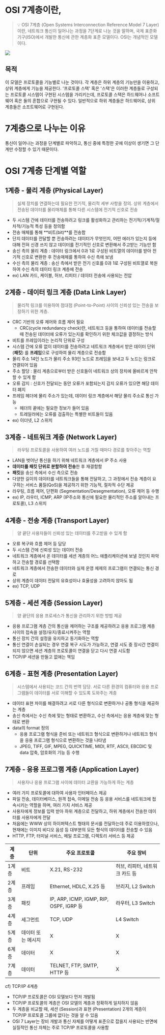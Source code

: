 # OSI 7계층이란,

> 💡 OSI 7계층 (Open Systems Interconnection Reference Model 7 Layer) 이란, 네트워크 통신이 일어나는 과정을 7단계로 나눈 것을 말하며, 국제 표준화 기구(ISO)에서 개발한 통신에 관한 계층화 표준 모델이다. OSI는 개념적인 모델이다.

<img src="https://user-images.githubusercontent.com/45252618/197214913-258c4993-2e9f-4665-acfb-e1471e5340e1.jpeg">

## 목적

이 모델은 프로토콜을 기능별로 나눈 것이다. 각 계층은 하위 계층의 기능만을 이용하고, 상위 계층에게 기능을 제공한다. '프로토콜 스택' 혹은 '스택'은 이러한 계층들로 구성되는 프로토콜 시스템이 구현된 시스템을 가리키는데, 프로토콜 스택은 하드웨어나 소프트웨어 혹은 둘의 혼합으로 구현될 수 있다. 일반적으로 하위 계층들은 하드웨어로, 상위 계층들은 소프트웨어로 구현된다.

# 7계층으로 나누는 이유

통신이 일어나는 과정을 단계별로 파악하고, 통신 중에 특정한 곳에 이상이 생기면 그 단계만 수정할 수 있기 때문이다.

# OSI 7계층 단계별 역할

## 1계층 - 물리 계층 (Physical Layer)

> 실제 장치를 연결하는데 필요한 전기적, 물리적 세부 사항을 정의. 상위 계층에서 전송된 데이터를 물리매체를 통해 다른 시스템에 전기적 신호로 전송
>
- 두 시스템 간에 데이터를 전송하려고 링크를 활성화하고 관리하는 전기적/기계적/절차적/기능적 특성 등을 정의함
- 전송 매체를 통해 **비트(bit)**를 전송함
- 단지 데이터를 전달할 뿐 전송하려는 데이터가 무엇인지, 어떤 에러가 있는지 등에 대해 전혀 신경 쓰지 않고 데이터를 전기적인 신호로 변환해서 주고받는 기능만 함
- 송신 측의 물리 계층 : 데이터 링크에서 0과 1로 구성된 비트열의 데이터를 받아 전기적 신호로 변환한 후 전송매체를 통하여 수신 측에 보냄
- 수신 측의 물리 계층 : 송신 측에서 받은 전기 신호를 0과 1로 구성된 비트열로 복원하여 수신 측의 데이터 링크 계층에 전송
- ex) LAN 카드, 케이블, 허브, 리피터 / 데이터 전송에 사용되는 전압

## 2계층 - 데이터 링크 계층 (Data Link Layer)

> 물리적 링크를 이용하여 점대점 (Point-to-Point) 사이의 신뢰성 있는 전송을 보장하기 위한 계층.
>
- CRC 기반의 오류 제어와 흐름 제어 필요
    - CRC(cycle redundancy check)란, 네트워크 등을 통하여 데이터를 전송할 때 전송된 데이터에 오류가 있는지를 확인하기 위한 체크값을 결정하는 방식
- 비트를 프레임이라는 논리적 단위로 구성
- 시스템 간에 오류 없이 데이터를 전송하려고 네트워크 계층에서 받은 데이터 단위 (**패킷**) 를 **프레임**으로 구성하여 물리 계층으로 전송함
- 물리 주소 14인 노드가 물리 주소 93인 노드로 프레임을 보내고 두 노드는 링크로 연결되어 있음
- 주소 할당 : 물리 계층으로부터 받은 신호들이 네트워크 상의 장치에 올바르게 안착할 수 있게 함
- 오류 감지 : 신호가 전달되는 동안 오류가 포함되는지 감지 오류가 있으면 해당 데이터 폐지
- 프레임 헤더에 물리 주소가 있는데, 데이터 링크 계층에서 해당 물리 주소로 통신 가능
    - 헤더의 끝에는 필요한 정보가 들어 있음
    - 트레일러에는 오류를 검출하는 특별한 비트들이 있음
- ex) 이더넷, L2 스위치

## 3계층 - 네트워크 계층 (Network Layer)

> 라우팅 프로토콜을 사용하여 여러 노드를 거칠 때마다 경로를 찾아주는 역할
>
- LAN을 벗어난 통신을 하기 위해 네트워크 계층에서 IP 주소 사용
- **데이터를 패킷 단위로 분할하여 전송**한 후 재결합함
- **패킷**을 송신 측에서 수신 측으로 전송
- 다양한 길이의 데이터를 네트워크들을 통해 전달하고, 그 과정에서 전송 계층이 요구하는 서비스 품질(QoS)을 제공하기 위한 기능적, 절차적 수단 제공
- 라우팅, 흐름 제어, 단편화 (Segmentation/Desegmentation), 오류 제어 등 수행
- ex) IP, 라우터, ICMP, ARP (IP주소와 통신에 필요한 물리적인 주소를 알아내는 프로토콜), L3 스위치

## 4계층 - 전송 계층 (Transport Layer)

> 양 끝단 사용자들이 신뢰성 있는 데이터를 주고받을 수 있게 함
>
- 오류 복구와 흐름 제어 등 담당
- 두 시스템 간에 신뢰성 있는 데이터 전송
- 네트워크 계층에서 온 데이터를 세션 계층의 어느 애플리케이션에 보낼 것인지 파악하고 전송할 경로를 선택함
- 네트워크 계층에서 전송한 데이터와 실제 운영 체제의 프로그램이 연결되는 통신 경로
- 상위 계층이 데이터 전달의 유효성이나 효율성을 고려하지 않아도 됨
- ex) TCP, UDP

## 5계층 - 세션 계층 (Session Layer)

> 양 끝단의 응용 프로세스가 통신을 관리하기 위한 방법 제공
>
- 응용 프로그램 계층 간의 통신을 제어하는 구조를 제공하려고 응용 프로그램 계층 사이의 접속을 설정/유지/종료시켜주는 역할
- 통신 장치 간의 설정을 유지하고 동기화하는 역할
- 통신 연결이 손실되는 경우 연결 복구 시도가 가능하고, 연결 시도 중 장시간 연결이 되지 않으면 세션 계층의 프로토콜이 연결을 닫고 다시 연결 시도함
- TCP/IP 세션을 만들고 없애는 책임

## 6계층 - 표현 계층 (Presentation Layer)

> 시스템에서 사용되는 코드 간의 번역 담당. 서로 다른 환경의 컴퓨터와 응용 프로그램들이 데이터를 서로 이해할 수 있도록 도와주는 계층
>
- 데이터 표현 차이를 해결하려고 서로 다른 형식으로 변환하거나 공통 형식을 제공하는 계층
- 송신 측에서는 수신 측에 맞는 형태로 변환하고, 수신 측에서는 응용 계층에 맞는 형태로 변환
- data의 format 정의
    - 응용 프로그램 형식을 준비 또는 네트워크 형식으로 변환하거나 네트워크 형식을 응용 프로그램 형식으로 변환하는 것을 나타냄
    - JPEG, TIFF, GIF, MPEG, QUICKTIME, MIDI, RTF, ASCII, EBCDIC 및 data 압축, 암호화의 기능 등 수행

## 7계층 - 응용 프로그램 계층 (Application Layer)

> 사용자나 응용 프로그램 사이에 데이터 교환을 가능하게 하는 계층
>
- 여러 가지 프로토콜에 대하여 사용자 인터페이스 제공
- 파일 전송, 데이터베이스, 원격 접속, 이메일 전송 등 응용 서비스를 네트워크에 접속시키는 역할을 하며, 여러 가지 서비스 제공
- 사용자에게 정보를 입력 받아 하위 계층으로 전달하고, 하위 계층에서 전송한 데이터를 사용자에게 전달
- 처음에는 WWW 상의 하이퍼텍스트 형태의 문서를 전달하는데 주로 이용하였으나, 현재에는 이미지 비디오 음성 등 대부분의 모든 형식의 데이터를 전송할 수 있음
- HTTP, FTP, 터미널 서비스, 메일 프로그램, 디렉토리 서비스 등 제공

| 계층 | 단위 | 주요 프로토콜 | 주요 장비 |
| --- | --- | --- | --- |
| 1계층 | 비트 | X.21, RS-232 | 허브, 리피터, 네트워크 카드 등 |
| 2계층 | 프레임 | Ethernet, HDLC, X.25 등 | 브리지, L2 Switch |
| 3계층 | 패킷 | IP, ARP, ICMP, IGMP, RIP, OSPF, IGRP 등 | 라우터, L3 Switch |
| 4계층 | 세그먼트 | TCP, UDP | L4 Switch |
| 5계층 | 데이터 또는 메시지 | X | X |
| 6계층 | 데이터 | X | X |
| 7계층 | 데이터 | TELNET, FTP, SMTP, HTTP 등 | X |

cf) TCP/IP 4계층

- TCP/IP 프로토콜은 OSI 모델보다 먼저 개발됨
- TCP/IP 프로토콜의 계층은 OSI 모델의 계층과 정확하게 일치하지 않음
- 두 계층을 비교할 때, 세션 (Session)과 표현 (Presentation) 2개의 계층이 TCP/IP 프로토콜 그룹에 없다는 것을 알 수 있음
- OSI 7 Layer는 장비 개발과 통신 자체를 어떻게 표준으로 잡을지 사용되는 반면에 실질적인 통신 자체는 주로 TCP/IP 프로토콜을 사용함